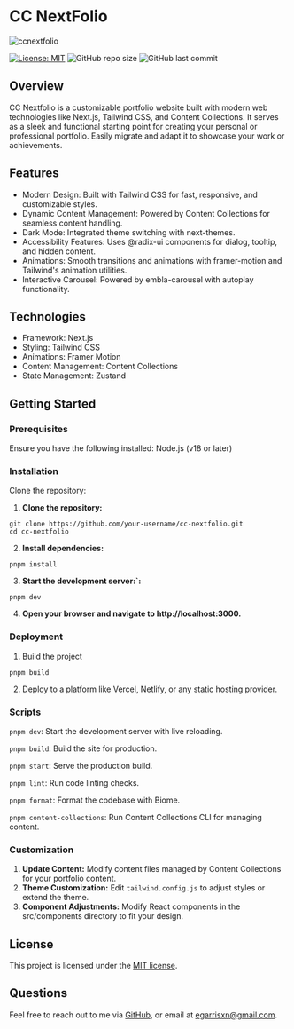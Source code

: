 # CC NextFolio

![ccnextfolio](https://github.com/user-attachments/assets/b09b070e-1a3d-4c59-8409-eb00590ff70f)

[![License: MIT](https://img.shields.io/badge/License-MIT-yellow.svg)](https://opensource.org/licenses/MIT) ![GitHub repo size](https://img.shields.io/github/repo-size/egarrisxn/cc-nextfolio) ![GitHub last commit](https://img.shields.io/github/last-commit/egarrisxn/cc-nextfolio)

## Overview

CC Nextfolio is a customizable portfolio website built with modern web technologies like Next.js, Tailwind CSS, and Content Collections. It serves as a sleek and functional starting point for creating your personal or professional portfolio. Easily migrate and adapt it to showcase your work or achievements.

## Features

- Modern Design: Built with Tailwind CSS for fast, responsive, and customizable styles.
- Dynamic Content Management: Powered by Content Collections for seamless content handling.
- Dark Mode: Integrated theme switching with next-themes.
- Accessibility Features: Uses @radix-ui components for dialog, tooltip, and hidden content.
- Animations: Smooth transitions and animations with framer-motion and Tailwind's animation utilities.
- Interactive Carousel: Powered by embla-carousel with autoplay functionality.

## Technologies

- Framework: Next.js
- Styling: Tailwind CSS
- Animations: Framer Motion
- Content Management: Content Collections
- State Management: Zustand

## Getting Started

### Prerequisites

Ensure you have the following installed:
Node.js (v18 or later)

### Installation

Clone the repository:

1.  **Clone the repository:**

```
git clone https://github.com/your-username/cc-nextfolio.git
cd cc-nextfolio
```

2. **Install dependencies:**

```
pnpm install
```

3. **Start the development server:`:**

```
pnpm dev
```

4. **Open your browser and navigate to http://localhost:3000.**

### Deployment

1. Build the project

```
pnpm build
```

2. Deploy to a platform like Vercel, Netlify, or any static hosting provider.

### Scripts

`pnpm dev`: Start the development server with live reloading.

`pnpm build`: Build the site for production.

`pnpm start`: Serve the production build.

`pnpm lint`: Run code linting checks.

`pnpm format`: Format the codebase with Biome.

`pnpm content-collections`: Run Content Collections CLI for managing content.

### Customization

1. **Update Content:** Modify content files managed by Content Collections for your portfolio content.
2. **Theme Customization:** Edit `tailwind.config.js` to adjust styles or extend the theme.
3. **Component Adjustments:** Modify React components in the src/components directory to fit your design.

## License

This project is licensed under the [MIT license](https://opensource.org/licenses/MIT).

## Questions

Feel free to reach out to me via [GitHub](https://github.com/EGARRISXN), or email at egarrisxn@gmail.com.
